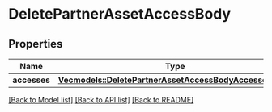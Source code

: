 # DeletePartnerAssetAccessBody

## Properties

Name | Type | Description | Notes
------------ | ------------- | ------------- | -------------
**accesses** | [**Vec<models::DeletePartnerAssetAccessBodyAccessesInner>**](DeletePartnerAssetAccessBody_accesses_inner.md) |  | 

[[Back to Model list]](../README.md#documentation-for-models) [[Back to API list]](../README.md#documentation-for-api-endpoints) [[Back to README]](../README.md)


